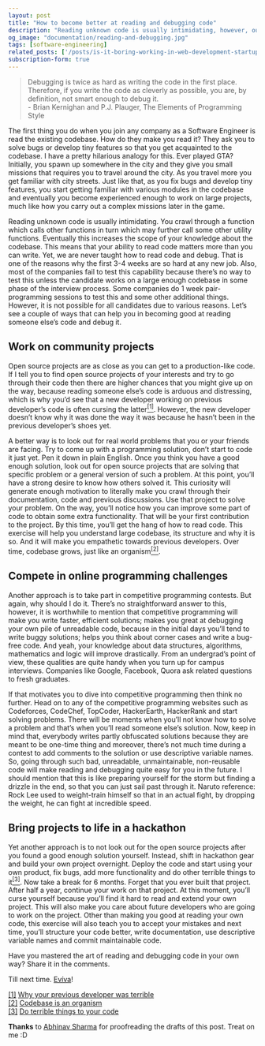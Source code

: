 ```yaml
---
layout: post
title: "How to become better at reading and debugging code"
description: "Reading unknown code is usually intimidating, however, our ability to read and debug code matters more than we can write, yet we are never taught about it. Let's see how we can improve our ability to read and debug code."
og_image: "documentation/reading-and-debugging.jpg"
tags: [software-engineering]
related_posts: ['/posts/is-it-boring-working-in-web-development-startups', '/posts/a-millennials-thoughts-on-embarking-as-a-software-engineer']
subscription-form: true
---
```


> Debugging is twice as hard as writing the code in the first place. Therefore, if you write the code as cleverly as possible, you are, by definition, not smart enough to debug it.  
>        - Brian Kernighan and P.J. Plauger, The Elements of Programming Style

The first thing you do when you join any company as a Software Engineer is read the existing codebase. How do they make you read it? They ask you to solve bugs or develop tiny features so that you get acquainted to the codebase. I have a pretty hilarious analogy for this. Ever played GTA? Initially, you spawn up somewhere in the city and they give you small missions that requires you to travel around the city. As you travel more you get familiar with city streets. Just like that, as you fix bugs and develop tiny features, you start getting familiar with various modules in the codebase and eventually you become experienced enough to work on large projects, much like how you carry out a complex missions later in the game.

Reading unknown code is usually intimidating. You crawl through a function which calls other functions in turn which may further call some other utility functions. Eventually this increases the scope of your knowledge about the codebase. This means that your ability to read code matters more than you can write. Yet, we are never taught how to read code and debug. That is one of the reasons why the first 3-4 weeks are so hard at any new job. Also, most of the companies fail to test this capability because there’s no way to test this unless the candidate works on a large enough codebase in some phase of the interview process. Some companies do 1 week pair-programming sessions to test this and some other additional things. However, it is not possible for all candidates due to various reasons. Let’s see a couple of ways that can help you in becoming good at reading someone else’s code and debug it.

## Work on community projects

Open source projects are as close as you can get to a production-like code. If I tell you to find open source projects of your interests and try to go through their code then there are higher chances that you might give up on the way, because reading someone else’s code is arduous and distressing, which is why you’d see that a new developer working on previous developer’s code is often cursing the latter<a href="#note1" id="note1ref"><sup>[1]</sup></a>. However, the new developer doesn’t know why it was done the way it was because he hasn’t been in the previous developer’s shoes yet.

A better way is to look out for real world problems that you or your friends are facing. Try to come up with a programming solution, don’t start to code it just yet. Pen it down in plain English. Once you think you have a good enough solution, look out for open source projects that are solving that specific problem or a general version of such a problem. At this point, you’ll have a strong desire to know how others solved it. This curiosity will generate enough motivation to literally make you crawl through their documentation, code and previous discussions. Use that project to solve your problem. On the way, you’ll notice how you can improve some part of code to obtain some extra functionality. That will be your first contribution to the project. By this time, you’ll get the hang of how to read code. This exercise will help you understand large codebase, its structure and why it is so. And it will make you empathetic towards previous developers. Over time, codebase grows, just like an organism<a href="#note2" id="note2ref"><sup>[2]</sup></a>.

## Compete in online programming challenges

Another approach is to take part in competitive programming contests. But again, why should I do it. There’s no straightforward answer to this, however, it is worthwhile to mention that competitive programming will make you write faster, efficient solutions; makes you great at debugging your own pile of unreadable code, because in the initial days you’ll tend to write buggy solutions; helps you think about corner cases and write a bug-free code. And yeah, your knowledge about data structures, algorithms, mathematics and logic will improve drastically. From an undergrad’s point of view, these qualities are quite handy when you turn up for campus interviews. Companies like Google, Facebook, Quora ask related questions to fresh graduates.

If that motivates you to dive into competitive programming then think no further. Head on to any of the competitive programming websites such as Codeforces, CodeChef, TopCoder, HackerEarth, HackerRank and start solving problems. There will be moments when you’ll not know how to solve a problem and that’s when you’ll read someone else’s solution. Now, keep in mind that, everybody writes partly obfuscated solutions because they are meant to be one-time thing and moreover, there’s not much time during a contest to add comments to the solution or use descriptive variable names. So, going through such bad, unreadable, unmaintainable, non-reusable code will make reading and debugging quite easy for you in the future. I should mention that this is like preparing yourself for the storm but finding a drizzle in the end, so that you can just sail past through it. Naruto reference: Rock Lee used to weight-train himself so that in an actual fight, by dropping the weight, he can fight at incredible speed.

## Bring projects to life in a hackathon

Yet another approach is to not look out for the open source projects after you found a good enough solution yourself. Instead, shift in hackathon gear and build your own project overnight. Deploy the code and start using your own product, fix bugs, add more functionality and do other terrible things to it<a href="#note3" id="note3ref"><sup>[3]</sup></a>. Now take a break for 6 months. Forget that you ever built that project. After half a year, continue your work on that project. At this moment, you’ll curse yourself because you’ll find it hard to read and extend your own project. This will also make you care about future developers who are going to work on the project. Other than making you good at reading your own code, this exercise will also teach you to accept your mistakes and next time, you’ll structure your code better, write documentation, use descriptive variable names and commit maintainable code.

Have you mastered the art of reading and debugging code in your own way? Share it in the comments.

Till next time. <a href="http://en.wiktionary.org/wiki/evviva#Descendants" target="_blank">Evíva</a>!

<a id="note1" href="#note1ref">[1]</a> <a href="https://medium.com/things-developers-care-about/why-your-previous-developer-was-terrible-506a06ae35ea" target="_blank">Why your previous developer was terrible</a>  
<a id="note2" href="#note2ref">[2]</a> <a href="http://www.meltingasphalt.com/a-codebase-is-an-organism/" target="_blank"> Codebase is an organism </a>  
<a id="note3" href="#note3ref">[3]</a> <a href="https://blog.codinghorror.com/doing-terrible-things-to-your-code/" target="_blank"> Do terrible things to your code </a>  


**Thanks** to <a href="https://codeaccepted.wordpress.com/about/" target="_blank">Abhinav Sharma</a> for proofreading the drafts of this post. Treat on me :D

